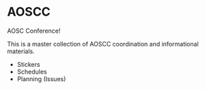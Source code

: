 AOSCC
=====

AOSC Conference!

This is a master collection of AOSCC coordination and informational materials.

- Stickers
- Schedules
- Planning (Issues)
